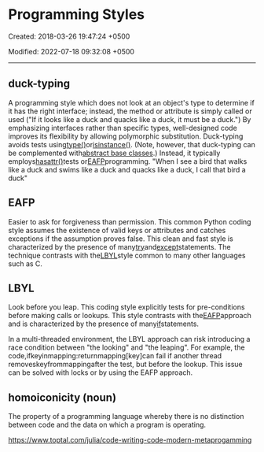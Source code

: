 # Programming Styles

Created: 2018-03-26 19:47:24 +0500

Modified: 2022-07-18 09:32:08 +0500

---

## duck-typing

A programming style which does not look at an object's type to determine if it has the right interface; instead, the method or attribute is simply called or used ("If it looks like a duck and quacks like a duck, it must be a duck.") By emphasizing interfaces rather than specific types, well-designed code improves its flexibility by allowing polymorphic substitution. Duck-typing avoids tests using[type()](http://library/functions.html)or[isinstance()](http://library/functions.html). (Note, however, that duck-typing can be complemented with[abstract base classes](NULL).) Instead, it typically employs[hasattr()](http://library/functions.html)tests or[EAFP](NULL)programming.
"When I see a bird that walks like a duck and swims like a duck and quacks like a duck, I call that bird a duck"

## EAFP

Easier to ask for forgiveness than permission. This common Python coding style assumes the existence of valid keys or attributes and catches exceptions if the assumption proves false. This clean and fast style is characterized by the presence of many[try](http://reference/compound_stmts.html)and[except](http://reference/compound_stmts.html)statements. The technique contrasts with the[LBYL](NULL)style common to many other languages such as C.

## LBYL

Look before you leap. This coding style explicitly tests for pre-conditions before making calls or lookups. This style contrasts with the[EAFP](NULL)approach and is characterized by the presence of many[if](http://reference/compound_stmts.html)statements.

In a multi-threaded environment, the LBYL approach can risk introducing a race condition between "the looking" and "the leaping". For example, the code,ifkeyinmapping:returnmapping[key]can fail if another thread removeskeyfrommappingafter the test, but before the lookup. This issue can be solved with locks or by using the EAFP approach.

## homoiconicity (noun)

The property of a programming language whereby there is no distinction between code and the data on which a program is operating.

<https://www.toptal.com/julia/code-writing-code-modern-metaprogamming>
